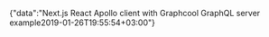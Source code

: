 {"data":"Next.js React Apollo client with Graphcool GraphQL server example2019-01-26T19:55:54+03:00"}
